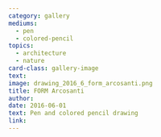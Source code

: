 ```yaml
---
category: gallery
mediums:
  - pen
  - colored-pencil
topics:
  - architecture
  - nature
card-class: gallery-image
text:
image: drawing_2016_6_form_arcosanti.png
title: FORM Arcosanti
author:
date: 2016-06-01
text: Pen and colored pencil drawing
link:
---
```

